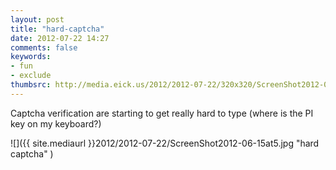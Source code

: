 ```yaml
---
layout: post
title: "hard-captcha"
date: 2012-07-22 14:27
comments: false
keywords:
- fun
- exclude
thumbsrc: http://media.eick.us/2012/2012-07-22/320x320/ScreenShot2012-06-15at5.jpg
---
```

Captcha verification are starting to get really hard to type (where is the PI key on my keyboard?)

![]({{ site.mediaurl }}2012/2012-07-22/ScreenShot2012-06-15at5.jpg "hard captcha" )

